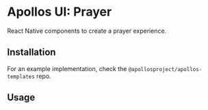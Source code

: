 # Apollos UI: Prayer

React Native components to create a prayer experience.

## Installation

For an example implementation, check the `@apollosproject/apollos-templates` repo.

## Usage
